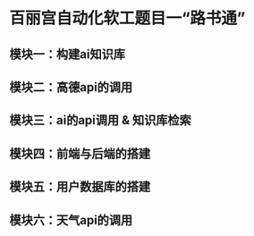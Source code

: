 # 百丽宫自动化软工题目一“路书通”

## 模块一：构建ai知识库
## 模块二：高德api的调用
## 模块三：ai的api调用 & 知识库检索
## 模块四：前端与后端的搭建
## 模块五：用户数据库的搭建
## 模块六：天气api的调用
